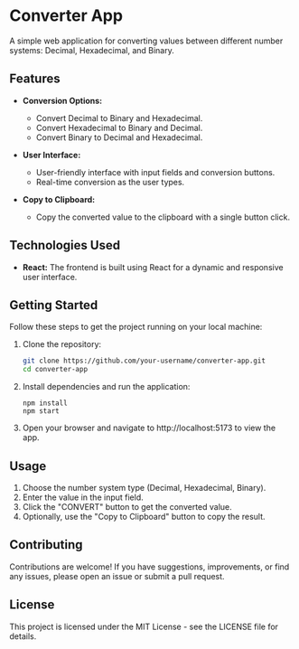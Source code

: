 # Converter App

A simple web application for converting values between different number systems: Decimal, Hexadecimal, and Binary.

## Features

- **Conversion Options:**
  - Convert Decimal to Binary and Hexadecimal.
  - Convert Hexadecimal to Binary and Decimal.
  - Convert Binary to Decimal and Hexadecimal.

- **User Interface:**
  - User-friendly interface with input fields and conversion buttons.
  - Real-time conversion as the user types.

- **Copy to Clipboard:**
  - Copy the converted value to the clipboard with a single button click.

## Technologies Used

- **React:** The frontend is built using React for a dynamic and responsive user interface.

## Getting Started

Follow these steps to get the project running on your local machine:

1. Clone the repository:
   ```bash
   git clone https://github.com/your-username/converter-app.git
   cd converter-app
2. Install dependencies and run the application:
    ```
    npm install
    npm start
    ```
3. Open your browser and navigate to http://localhost:5173 to view the app.

## Usage
1. Choose the number system type (Decimal, Hexadecimal, Binary).
2. Enter the value in the input field.
3. Click the "CONVERT" button to get the converted value.
4. Optionally, use the "Copy to Clipboard" button to copy the result.

## Contributing
Contributions are welcome! If you have suggestions, improvements, or find any issues, please open an issue or submit a pull request.

## License
This project is licensed under the MIT License - see the LICENSE file for details.

